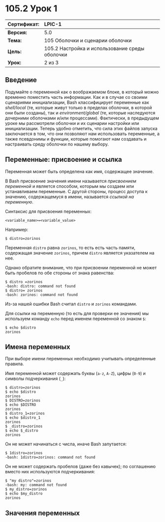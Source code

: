# 105.2 Урок 1

| **Сертификат:** | LPIC-1                                      |
|:----------------|:--------------------------------------------|
| **Версия:**     | 5.0                                         |
| **Тема:**       | 105 Оболочки и сценарии оболочки            |                           
| **Цель:**       | 105.2 Настройка и использование среды оболочки |
| **Урок:**       | 2 из 3                                      |


## Введение

Подумайте о переменной как о воображаемом блоке, в который можно временно поместить часть информации. Как и в случае со своими сценариями инициализации, Bash классифицирует переменные как *shell/local* (те, которые живут только в пределах оболочки, в которой они были созданы), так и *environment/global* (те, которые наследуются дочерними оболочками и/или процессами). Фактически, в предыдущем уроке мы рассмотрели оболочки и их сценарии настройки или инициализации. Теперь удобно отметить, что сила этих файлов запуска заключается в том, что они позволяют нам использовать переменные, а также псевдонимы и функции, которые помогают нам создавать и настраивать среду оболочки по нашему выбору.


## Переменные: присвоение и ссылка

Переменная может быть определена как имя, содержащее значение. 

В Bash присвоение значения имени называется *присвоением переменной* и является способом, которым мы создаем или устанавливаем переменные. С другой стороны, процесс доступа к значению, содержащемуся в имени, называется *ссылкой на переменную*. 

Синтаксис для присвоения переменных:

```console
<variable_name>=<variable_value>
```

Например:

```console
$ distro=zorinos
```

Переменная `distro` равна `zorinos`, то есть есть часть памяти, содержащая значение `zorinos`, причем `distro` является указателем на нее. 

Однако обратите внимание, что при присвоении переменной не может быть пробелов по обе стороны от знака равенства:

```console
$ distro =zorinos
-bash: distro: command not found
$ distro= zorinos
-bash: zorinos: command not found
```

Из-за нашей ошибки Bash считал `distro` и `zorinos` командами. 

Для ссылки на переменную (то есть для проверки ее значения) мы используем команду `echo` перед именем переменной со знаком `$`:

```console
$ echo $distro
zorinos
```


## Имена переменных

При выборе имени переменных необходимо учитывать определенные правила. 

Имя переменной может содержать буквы (`a-z`, `A-Z`), цифры (`0-9`) и символы подчеркивания (`_`):

```console
$ distro=zorinos
$ echo $distro
zorinos
$ DISTRO=zorinos
$ echo $DISTRO
zorinos
$ distro_1=zorinos
$ echo $distro_1
zorinos
$ _distro=zorinos
$ echo $_distro
zorinos
```

Он не может начинаться с числа, иначе Bash запутается:

```console
$ 1distro=zorinos
-bash: 1distro=zorinos: command not found
```

Он не может содержать пробелов (даже без кавычек); по соглашению вместо них используются подчеркивания:

```console
$ "my distro"=zorinos
-bash: my: command not found
$ my_distro=zorinos
$ echo $my_distro
zorinos
```

## Значения переменных

